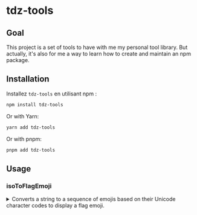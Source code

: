 # tdz-tools

## Goal

This project is a set of tools to have with me my personal tool library. But actually, it's also for me a way to learn how to create and maintain an npm package.

## Installation

Installez `tdz-tools` en utilisant npm :

```bash
npm install tdz-tools
```
Or with Yarn:

```bash
yarn add tdz-tools
```
Or with pnpm:
```bash
pnpm add tdz-tools
```
## Usage

### isoToFlagEmoji
<details>
<summary>Converts a string to a sequence of emojis based on their Unicode character codes to display a flag emoji.</summary>

A brilliant idea from [Grafikart](https://grafikart.fr/tutoriels/drapeau-emoji-fonction-2152)

Here's how you can use the isoToFlagEmoji function from tdz-tools:

```typescript
import { isoToFlagEmoji } from 'tdz-tools';

const emojiFlags = isoToFlagEmoji('FR');
console.log(emojiFlags);  // Outputs: 🇫🇷
```
note: on Chromium browsers on Windows, the emoji flags are not displayed correctly. This is due to the system font (Sego UI) which is not supporting flag emojis. Have a look on the grafikart website link above for more details.

>API Documentation

```typescript
isoToFlagEmoji(code: string, modulo?: number, offset?: number): string
```

Converts a string to a sequence of emojis based on their Unicode character codes.

- code (string): The string to convert.
- modulo (number, optional): The modulo value to use for calculating the character code of the emoji. Default is 32.
- offset (number, optional): The offset value to add to the character code. Default is 0x1F1E5.

```typescript
const emojiFlags = isoToFlagEmoji('US');
console.log(emojiFlags);  // Outputs: 🇺🇸
```
</details>
